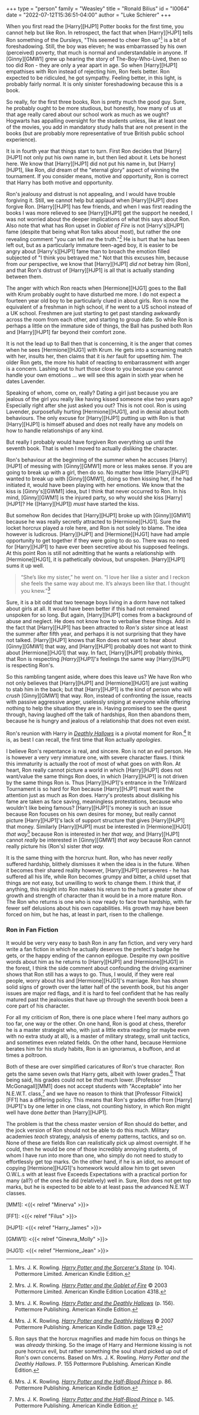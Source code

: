 +++
type = "person"
family = "Weasley"
title = "Ronald Bilius"
id = "I0064"
date = "2022-07-12T15:36:51-04:00"
author = "Luke Schierer"
+++

When you first read the [Harry][HJP1] Potter books for the first time, you
cannot help but like Ron.  In retrospect, the fact that when [Harry][HJP1] tells
Ron something of the Dursleys, "This seemed to cheer Ron up"[^20200728-2] is a
bit of foreshadowing. Still, the boy was eleven; he was embarrassed by his own
(perceived) poverty, that much is normal and understandable in anyone.  If
[Ginny][GMW1] grew up hearing the story of The-Boy-Who-Lived, then so too did Ron -
they are only a year apart in age.  So when [Harry][HJP1] empathises with Ron
instead of rejecting him, Ron feels better.  Ron expected to be ridiculed, he
got sympathy.  Feeling better, in this light, is probably fairly normal.  It is
only sinister foreshadowing because this is a book.

So really, for the first three books, Ron is pretty much the good guy.  Sure,
he probably ought to be more studious, but honestly, how many of us at that
age really cared about our school work as much as we ought?  Hogwarts has
appalling oversight for the students unless, like at least one of the movies,
you add in mandatory study halls that are not present in the books (but are
probably more representative of true British public school experience).

It is in fourth year that things start to turn.  First Ron decides that
[Harry][HJP1] not only put his own name in, but then lied about it.  Lets be
honest here.  We know that [Harry][HJP1] did not put his name in, but [Harry][HJP1],
like Ron, *did* dream of the "eternal glory" aspect of winning the tournament.
If you consider means, motive and opportunity, Ron is correct that Harry has
both motive and opportunity.

Ron's jealousy and distrust is not appealing, and I would have trouble
forgiving it.  Still, we cannot help but applaud when [Harry][HJP1] *does*
forgive Ron.  [Harry][HJP1] has few friends, and when I was first reading the
books I was more relieved to see [Harry][HJP1] get the support he needed, I was
not worried about the deeper implications of what this says about Ron.  Also
note that what has Ron upset in _Goblet of Fire_ is not [Harry's][HJP1] fame
(despite that being what Ron talks about most), but rather the one revealing
comment "you can tell *me* the truth."[^220901=1]  He is hurt that he has been
left out, but as a particularly immature  teen-aged boy, it is easier to be
angry about [Harry's][HJP1] fame than to broach the emotion filled subjected of
"I think you betrayed me." Not that this excuses him, because from *our*
perspective, we know that [Harry][HJP1] *did not* betray him (Ron), and that
Ron's distrust of [Harry][HJP1] is all that is actually standing between them. 

[^220901=1]: Mrs. J. K. Rowling.
    _[Harry Potter and the Goblet of Fire](https://www.librarything.com/work/113)_
    © 2003 Pottermore Limited. American Kindle Edition Location 4318. 

The anger with which Ron reacts when [Hermione][HJG1] goes to the Ball with Krum
probably ought to have disturbed me more.  I do not expect a fourteen year old
boy to be particularly clued in about girls.  Ron is now the equivalent of a
freshman in high school, if he went to a US school instead of a UK school.
Freshmen are just starting to get past standing awkwardly across the room
from each other, and starting to group date.  So while Ron is perhaps a little
on the immature side of things, the Ball has pushed both Ron and [Harry][HJP1]
far beyond their comfort zone.

It is not the lead up to Ball then that is concerning, it is the anger that
comes when he sees [Hermione][HJG1] with Krum.  He gets into a screaming match
with her, insults her, then claims that it is *her* fault for upsetting
*him.* The older Ron gets, the more his habit of reacting to embarrassment
with anger is a concern.  Lashing out to hurt those close to you because
you cannot handle your own emotions … we will see this again in sixth year
when he dates Lavender.

Speaking of whom, come on, really?  Dating a girl just because you are
jealous of the girl you really like having kissed someone else two years
ago?  Especially right after she just asked you out?  This is not cool.
Ron is using Lavender, purposefully hurting [Hermione][HJG1], and in denial about
both behaviours.  The only excuse for [Harry][HJP1] putting up with Ron is that
[Harry][HJP1] is himself abused and does not really have any models on how to
handle relationships of any kind.

But really I probably would have forgiven Ron everything up until the
seventh book.  That is when I moved to actually disliking the character.

Ron's behaviour at the beginning of the summer when he accuses [Harry][HJP1]
of messing with [Ginny][GMW1] more or less makes sense.  If you are going to
break up with a girl, then do so.  No matter how little [Harry][HJP1] wanted to
break up with [Ginny][GMW1], doing so then kissing her, if he had initiated it,
would have been playing with her emotions.  We know that the kiss is
[Ginny's][GWM1] idea, but I think that never occurred to Ron. In his mind, [Ginny][GWM1]
is the injured party, so why would she kiss [Harry][HJP1]?  He ([Harry][HJP1])
*must* have started the kiss.

But somehow Ron decides that [Harry][HJP1] broke up with [Ginny][GMW1] because he was
really secretly attracted to [Hermione][HJG1].  Sure the locket horcrux played a
role here, and Ron is not solely to blame.  The idea however is ludicrous.
[Harry][HJP1] and [Hermione][HJG1] have had ample opportunity to get together if
they were going to do so.  There was no need for [Harry][HJP1] to have ever
been secretive about his supposed feelings.  At this point Ron is still not
admitting that he wants a relationship with [Hermione][HJG1], it is pathetically
obvious, but unspoken.  [Harry][HJP1] sums it up well.

> “She’s like my sister,” he went on. “I love her like a sister and
  I reckon she feels the same way about me. It’s always been like that. I
  thought you knew.”[^20200728-3]

Sure, it is a bit odd that two teenage boys living in a dorm have not talked
about girls at all.  It would have been better if this had not remained
unspoken for so long.  But again, [Harry][HJP1] comes from a background of abuse
and neglect.  He does not know how to verbalise these things.  Add in the
fact that [Harry][HJP1] has been attracted to *Ron's sister* since at least the
summer after fifth year, and perhaps it is not surprising that they have
not talked.  [Harry][HJP1] knows that Ron does not want to hear about [Ginny][GMW1]
that way, and [Harry][HJP1] probably does not want to think about [Hermione][HJG1]
that way.  In fact, [Harry][HJP1] probably thinks, that Ron is respecting
*[Harry][HJP1]'s* feelings the same way [Harry][HJP1] is respecting Ron's.

So this rambling tangent aside, where does this leave us?  We have Ron who not
only believes that [Harry][HJP1] and [Hermione][HJG1] are just waiting to stab him
in the back; but that [Harry][HJP1] is the kind of person who will *crush* [Ginny][GMW1]
that way.  Ron, instead of confronting the issue, reacts with passive aggressive
anger, uselessly sniping at everyone while offering nothing to help the
situation they are in.  Having promised to see the quest through, having laughed
off the talk of hardships, Ron then abandons them, because he is hungry and
jealous of a relationship that does not even exist.

Ron's reunion with Harry in _[Deathly Hallows][DH1]_ is a pivotal moment for
Ron.[^220714-1]  It is, as best I can recall, the first time that Ron actually
*apologies*.

I believe Ron's repentance is real, and sincere.  Ron is not an evil person.
He is however a very very immature one, with severe character flaws.  I think
this immaturity is actually the root of most of what goes on with Ron.  At
heart, Ron really cannot picture a world in which [Harry][HJP1] does not want/value
the same things Ron does, in which [Harry][HJP1] is not driven by the same things
Ron is.  Thus [Harry][HJP1]'s entrance in the TriWizard Tournament is so hard for
Ron because [Harry][HJP1] must want the attention just as much as Ron does.  Harry's
protests about disliking his fame are taken as face saving, meaningless
protestations, because who wouldn't like being famous?  [Harry][HJP1]'s money is
such an issue because Ron focuses on his own desires for money, but really
cannot picture [Harry][HJP1]'s lack of support structure that gives [Harry][HJP1] that
money.  Similarly [Harry][HJP1] must be interested in [Hermione][HJG1] *that
way*[^20210504-1] because Ron is interested in her *that way,* and [Harry][HJP1]
cannot *really* be interested in [Ginny][GMW1] *that way* because Ron cannot really
picture his (Ron's) sister *that way.*

It is the same thing with the horcrux hunt.  Ron, who has never *really*
suffered hardship, blithely dismisses it when the idea is in the future.  When
it becomes their shared reality however, [Harry][HJP1] perseveres - he has suffered
all his life, while Ron becomes grumpy and bitter, a child upset that things are
not easy, but unwilling to work to change them.  I think that, if anything, this
insight into Ron makes his return to the hunt a greater show of growth and
strength of character than it would be in a more mature Ron.  The Ron who
returns is one who is now ready to face true hardship, with far fewer self
delusions about his own capabilities.  His growth may have been forced on him,
but he has, at least in part, risen to the challenge.

### Ron in Fan Fiction

It would be very very easy to bash Ron in any fan fiction, and very very hard
write a fan fiction in which he actually deserves the prefect's badge he gets, or
the happy ending of the cannon epilogue.  Despite my own positive words about
him as he returns to [Harry][HJP1] and [Hermione][HJG1] in the forest, I think the side
comment about confounding the driving examiner shows that Ron still has a ways
to go.  Thus, I would, if they were real people, worry about his and
[Hermione][HJG1]'s marriage.  Ron has shown solid signs of growth over the latter
half of the seventh book, but his anger issues are major red flags, and it is
hard to feel confident that he has really matured past the jealousies that have
up through the seventh book been a core part of his character.

For all my criticism of Ron, there is one place where I feel many authors go too
far, one way or the other.  On one hand, Ron is good at chess, therefor he is a
master strategist who, with just a little extra reading (or maybe even with no
extra study at all), is a master of military strategy, small unit tactics, and
sometimes even related fields. On the other hand, because Hermione berates him
for his study habits, Ron is an ignoramus, a buffoon, and at times a poltroon.

Both of these are over simplified caricatures of Ron's true character.  Ron gets
the same seven owls that Harry gets, albeit with lower grades.[^20210618-5] That
being said, his grades could not be *that* much lower.  [Professor
McGonagall][MM1] does not accept students with "Acceptable" into her N.E.W.T.
class,[^20210618-6] and we have no reason to think that [Professor
Flitwick][FF1] has a differing policy.  This means that Ron's grades differ
from [Harry][HJP1]'s by one letter in one class, not counting history, in which
Ron might well have done *better* than [Harry][HJP1].

The problem is that the chess master version of Ron should do better, and the
jock version of Ron should not be able to do this much.  Military academies
*teach* strategy, analysis of enemy patterns, tactics,  and so on.  None of these
are fields Ron can realistically pick up almost overnight.  If he could, then he
would be one of those incredibly annoying students, of whom I have run into more
than one, who simply do not need to study to effortlessly get top marks.  On the
other hand, if he is an idiot, no amount of copying [Hermione][HJG1]'s homework
would allow him to get seven O.W.L.s with at least five Exceeds Expectations
with a practical portion for many (all?) of the ones he did (relatively) well
in.  Sure, Ron does not get top marks, but he is expected to be able to at least
pass the advanced N.E.W.T classes.

[^20210618-6]: Mrs. J. K. Rowling.
    _[Harry Potter and the Half-Blood Prince](https://www.goodreads.com/book/show/1.Harry_Potter_and_the_Half_Blood_Prince)_
    p. 145. Pottermore Publishing. American Kindle Edition.

[^20210618-5]: Mrs. J. K. Rowling.
    _[Harry Potter and the Half-Blood Prince](https://www.goodreads.com/book/show/1.Harry_Potter_and_the_Half_Blood_Prince)_
    p. 86. Pottermore Publishing. American Kindle Edition.

[^20200728-3]: Mrs. J. K. Rowling. _[Harry Potter and the Deathly Hallows][DH1]_
    (p. 156). Pottermore Publishing. American Kindle Edition.

[^20200728-2]: Mrs. J. K. Rowling. _[Harry Potter and the Sorcerer's Stone][HPSS1]_
    (p. 104). Pottermore Limited. American Kindle Edition.

[^20210504-1]: Ron says that the horcrux magnifies and made him focus on things
    he was *already* thinking.  So the image of Harry and Hermione kissing is not
    pure horcrux evil, but rather something the soul shard picked up out of
    Ron's own concerns.  Based on Mrs. J. K. Rowling. _Harry Potter and the
    Deathly Hallows_. P. 155 Pottermore Publishing. American Kindle Edition.

[DH1]: <https://www.goodreads.com/book/show/136251.Harry_Potter_and_the_Deathly_Hallows>

[HPSS1]: <https://www.goodreads.com/book/show/3.Harry_Potter_and_the_Sorcerer_s_Stone>

[MM1]: <{{< relref "Minerva" >}}>

[FF1]: <{{< relref "Filus" >}}>

[HJP1]: <{{< relref "Harry_James" >}}>

[GMW1]: <{{< relref "Ginevra_Molly" >}}>

[HJG1]: <{{< relref "Hermione_Jean" >}}>

[^220714-1]: Mrs. J. K. Rowling.
    _[Harry Potter and the Deathly Hallows](https://www.goodreads.com/book/show/136251.Harry_Potter_and_the_Deathly_Hallows)_
    © 2007 Pottermore Publishing. American Kindle Edition. page 129.

